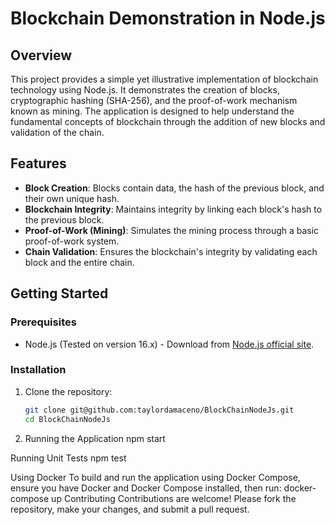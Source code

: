 # Blockchain Demonstration in Node.js

## Overview

This project provides a simple yet illustrative implementation of blockchain technology using Node.js. It demonstrates the creation of blocks, cryptographic hashing (SHA-256), and the proof-of-work mechanism known as mining. The application is designed to help understand the fundamental concepts of blockchain through the addition of new blocks and validation of the chain.

## Features

- **Block Creation**: Blocks contain data, the hash of the previous block, and their own unique hash.
- **Blockchain Integrity**: Maintains integrity by linking each block's hash to the previous block.
- **Proof-of-Work (Mining)**: Simulates the mining process through a basic proof-of-work system.
- **Chain Validation**: Ensures the blockchain's integrity by validating each block and the entire chain.

## Getting Started

### Prerequisites

- Node.js (Tested on version 16.x) - Download from [Node.js official site](https://nodejs.org/).

### Installation

1. Clone the repository:
   ```bash
   git clone git@github.com:taylordamaceno/BlockChainNodeJs.git
   cd BlockChainNodeJs
2. Running the Application
npm start

Running Unit Tests
npm test

Using Docker
To build and run the application using Docker Compose, ensure you have Docker and Docker Compose installed, then run:
docker-compose up
Contributing
Contributions are welcome! Please fork the repository, make your changes, and submit a pull request.


